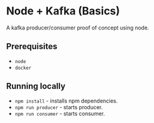 # Node + Kafka (Basics)

A kafka producer/consumer proof of concept using node.

## Prerequisites

* `node`
* `docker`

## Running locally

* `npm install` - installs npm dependencies.
* `npm run producer` - starts producer.
* `npm run consumer` - starts consumer.
